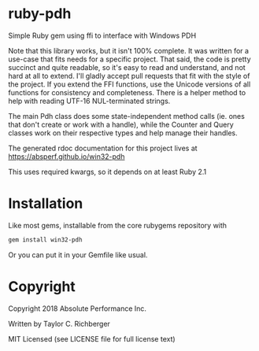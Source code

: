 # ruby-pdh
Simple Ruby gem using ffi to interface with Windows PDH

Note that this library works, but it isn't 100% complete.  It was written for a
use-case that fits needs for a specific project.  That said, the code is pretty
succinct and quite readable, so it's easy to read and understand, and not hard
at all to extend.  I'll gladly accept pull requests that fit with the style of
the project.  If you extend the FFI functions, use the Unicode versions of all
functions for consistency and completeness.  There is a helper method to help
with reading UTF-16 NUL-terminated strings.

The main Pdh class does some state-independent method calls (ie. ones that don't
create or work with a handle), while the Counter and Query classes work on their
respective types and help manage their handles.

The generated rdoc documentation for this project lives at
https://absperf.github.io/win32-pdh

This uses required kwargs, so it depends on at least Ruby 2.1

# Installation

Like most gems, installable from the core rubygems repository with

```sh
gem install win32-pdh
```

Or you can put it in your Gemfile like usual.

# Copyright

Copyright 2018 Absolute Performance Inc.

Written by Taylor C. Richberger

MIT Licensed (see LICENSE file for full license text)
